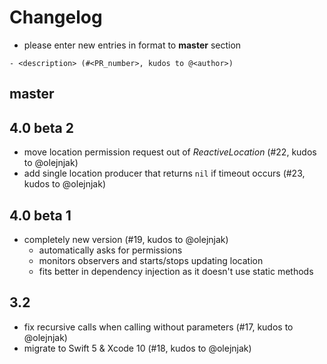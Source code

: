 # Changelog

- please enter new entries in format to **master** section

```
- <description> (#<PR_number>, kudos to @<author>)
```

## master

## 4.0 beta 2

- move location permission request out of _ReactiveLocation_ (#22, kudos to @olejnjak)
- add single location producer that returns `nil` if timeout occurs (#23, kudos to @olejnjak)

## 4.0 beta 1

- completely new version (#19, kudos to @olejnjak)
  - automatically asks for permissions
  - monitors observers and starts/stops updating location
  - fits better in dependency injection as it doesn't use static methods

## 3.2

- fix recursive calls when calling without parameters (#17, kudos to @olejnjak)
- migrate to Swift 5 & Xcode 10 (#18, kudos to @olejnjak)
